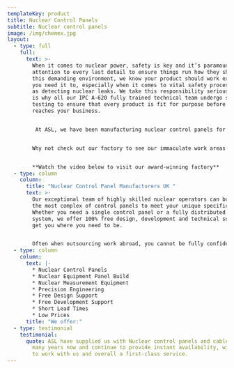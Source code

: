 ```yaml
---
templateKey: product
title: Nuclear Control Panels
subtitle: Nuclear control panels
image: /img/chemex.jpg
layout:
  - type: full
    full:
      text: >-
        When it comes to nuclear power, safety is key and it’s paramount to pay
        attention to every last detail to ensure things run how they should. In
        this demanding environment, we know your product should work exactly how
        you need it to, especially when it comes to vital safety processes such
        as detecting nuclear leaks. We take this responsibility seriously, which
        is why all our IPC A-620 fully trained technical team undergo strict
        testing to ensure that every product is fit for purpose before it
        reaches your business. 


         At ASL, we have been manufacturing nuclear control panels for over 20 years and specialise in working closely with businesses to ensure we build your panel to your exact requirements. As a UK based manufacturer, we’ll be around when you need us and if you have any queries, we will be on hand to help you get these resolved. We pride ourselves on offering quotes on flexible volumes of orders, with a fast turnaround and at a competitive price. 


        Why not check out our factory to see our immaculate work areas and seamless processes? 


        **Watch the video below to visit our award-winning factory**
  - type: column
    column:
      title: "Nuclear Control Panel Manufacturers UK "
      text: >-
        Our exceptional team of highly skilled nuclear operators can build even
        the most complex of control panels to meet your unique specifications.
        Whether you need a single control panel or a fully distributed control
        system, we offer 100% free design, development and technical support to
        get you where you need to be. 


        Often when outsourcing work abroad, you cannot be fully confident that you will be getting the standard of quality that you need. At ASL, we’re committed to only manufacturing the best products, giving you the guarantee you need to proceed with confidence.
  - type: column
    column:
      text: |-
        * Nuclear Control Panels
        * Nuclear Equipment Panel Build
        * Nuclear Measurement Equipment
        * Precision Engineering
        * Free Design Support
        * Free Development Support
        * Short Lead Times
        * Low Prices
      title: "We offer:"
  - type: testimonial
    testimonial:
      quote: ASL have supplied us with Nuclear control panels and cable assemblies for
        many years now and continue to provide instant availability, willingness
        to work with us and overall a first-class service.
---
```

